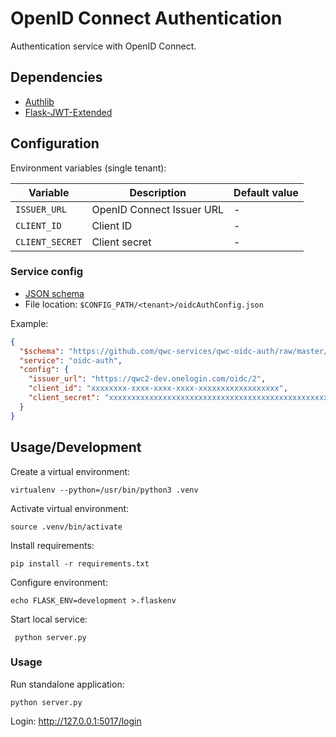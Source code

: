 OpenID Connect Authentication
=============================

Authentication service with OpenID Connect.

Dependencies
------------

* [Authlib](https://github.com/lepture/authlib)
* [Flask-JWT-Extended](http://flask-jwt-extended.readthedocs.io/)


Configuration
-------------

Environment variables (single tenant):

|     Variable    |        Description        | Default value |
|-----------------|---------------------------|---------------|
| `ISSUER_URL`    | OpenID Connect Issuer URL | -             |
| `CLIENT_ID`     | Client ID                 | -             |
| `CLIENT_SECRET` | Client secret             | -             |


### Service config

* [JSON schema](schemas/qwc-oidc-auth.json)
* File location: `$CONFIG_PATH/<tenant>/oidcAuthConfig.json`

Example:
```json
{
  "$schema": "https://github.com/qwc-services/qwc-oidc-auth/raw/master/schemas/qwc-oidc-auth.json",
  "service": "oidc-auth",
  "config": {
    "issuer_url": "https://qwc2-dev.onelogin.com/oidc/2",
    "client_id": "xxxxxxxx-xxxx-xxxx-xxxx-xxxxxxxxxxxxxxxxxx",
    "client_secret": "xxxxxxxxxxxxxxxxxxxxxxxxxxxxxxxxxxxxxxxxxxxxxxxxxxxxxxxxxxxxxxxx"
  }
}
```

Usage/Development
-----------------

Create a virtual environment:

    virtualenv --python=/usr/bin/python3 .venv

Activate virtual environment:

    source .venv/bin/activate

Install requirements:

    pip install -r requirements.txt

Configure environment:

    echo FLASK_ENV=development >.flaskenv

Start local service:

     python server.py


### Usage

Run standalone application:

    python server.py

Login:
    http://127.0.0.1:5017/login
